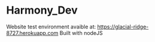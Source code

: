 # Harmony_Dev
Website test environment avaible at: https://glacial-ridge-8727.herokuapp.com 
Built with nodeJS
